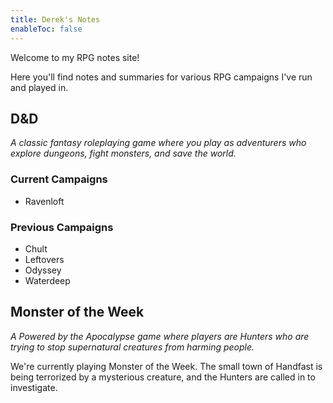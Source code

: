 ```yaml
---
title: Derek's Notes
enableToc: false
---
```


Welcome to my RPG notes site!

Here you'll find notes and summaries for various RPG campaigns I've run and played in.


## D&D

*A classic fantasy roleplaying game where you play as adventurers who explore dungeons, fight monsters, and save the world.*

### Current Campaigns
* Ravenloft

### Previous Campaigns
* Chult
* Leftovers
* Odyssey
* Waterdeep

## Monster of the Week

*A Powered by the Apocalypse game where players are Hunters who are trying to stop supernatural creatures from harming people.*

We're currently playing Monster of the Week. The small town of Handfast is being terrorized by a mysterious creature, and the Hunters are called in to investigate.
